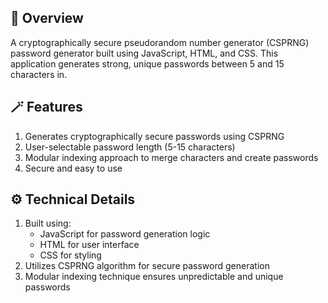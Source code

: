 ## 💫 Overview
A cryptographically secure pseudorandom number generator (CSPRNG) password generator built using JavaScript, HTML, and CSS. This application generates strong, unique passwords between 5 and 15 characters in.

## 🪄 Features
1. Generates cryptographically secure passwords using CSPRNG
2. User-selectable password length (5-15 characters)
3. Modular indexing approach to merge characters and create passwords
4. Secure and easy to use

## ⚙️ Technical Details
1. Built using:
    - JavaScript for password generation logic
    - HTML for user interface
    - CSS for styling
2. Utilizes CSPRNG algorithm for secure password generation
3. Modular indexing technique ensures unpredictable and unique passwords

